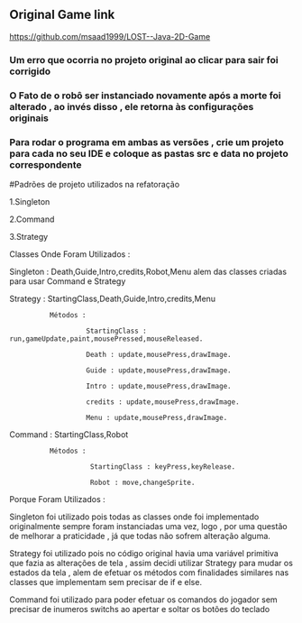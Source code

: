 ## Original Game link

https://github.com/msaad1999/LOST--Java-2D-Game

### Um erro que ocorria no projeto original ao clicar para sair foi corrigido
### O Fato de o robô ser instanciado novamente após a morte foi alterado , ao invés disso , ele retorna às configurações originais

### Para rodar o programa em ambas as versões , crie um projeto para cada no seu IDE e coloque as pastas src e data no projeto correspondente

#Padrões de projeto utilizados na refatoração

1.Singleton

2.Command

3.Strategy

Classes Onde Foram Utilizados :

   Singleton : Death,Guide,Intro,credits,Robot,Menu alem das classes criadas para usar Command e Strategy
   
   Strategy : StartingClass,Death,Guide,Intro,credits,Menu
              
              Métodos : 
              
                       StartingClass : run,gameUpdate,paint,mousePressed,mouseReleased.
                       
                       Death : update,mousePress,drawImage.
                       
                       Guide : update,mousePress,drawImage.
                       
                       Intro : update,mousePress,drawImage.
                       
                       credits : update,mousePress,drawImage.
                       
                       Menu : update,mousePress,drawImage.
                       
   Command : StartingClass,Robot
   
              Métodos :
              
                        StartingClass : keyPress,keyRelease.
                        
                        Robot : move,changeSprite.
                        
Porque Foram Utilizados :
   
   Singleton foi utilizado pois todas as classes onde foi implementado originalmente sempre foram instanciadas uma vez,
   logo , por uma questão de melhorar a praticidade , já que todas não sofrem alteração alguma.
   
   Strategy foi utilizado pois no código original havia uma variável primitiva que fazia as alterações de tela , assim decidi 
   utilizar Strategy para mudar os estados da tela , alem de efetuar os métodos com finalidades similares nas classes que implementam sem
   precisar de if e else.

   Command foi utilizado para poder efetuar os comandos do jogador sem precisar de inumeros switchs ao apertar e soltar os botões do 
   teclado
